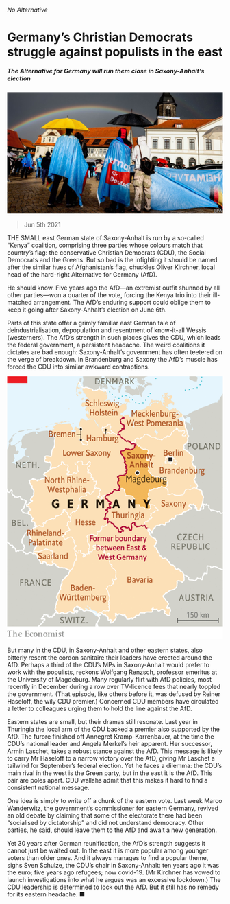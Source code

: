 ###### No Alternative

# Germany’s Christian Democrats struggle against populists in the east 

##### The Alternative for Germany will run them close in Saxony-Anhalt’s election 

![image](images/20210605_eup504.jpg) 

> Jun 5th 2021 

THE SMALL east German state of Saxony-Anhalt is run by a so-called “Kenya” coalition, comprising three parties whose colours match that country’s flag: the conservative Christian Democrats (CDU), the Social Democrats and the Greens. But so bad is the infighting it should be named after the similar hues of Afghanistan’s flag, chuckles Oliver Kirchner, local head of the hard-right Alternative for Germany (AfD).

He should know. Five years ago the AfD—an extremist outfit shunned by all other parties—won a quarter of the vote, forcing the Kenya trio into their ill-matched arrangement. The AfD’s enduring support could oblige them to keep it going after Saxony-Anhalt’s election on June 6th.


Parts of this state offer a grimly familiar east German tale of deindustrialisation, depopulation and resentment of know-it-all Wessis (westerners). The AfD’s strength in such places gives the CDU, which leads the federal government, a persistent headache. The weird coalitions it dictates are bad enough: Saxony-Anhalt’s government has often teetered on the verge of breakdown. In Brandenburg and Saxony the AfD’s muscle has forced the CDU into similar awkward contraptions.

![image](images/20210605_EUM928.png) 


But many in the CDU, in Saxony-Anhalt and other eastern states, also bitterly resent the cordon sanitaire their leaders have erected around the AfD. Perhaps a third of the CDU’s MPs in Saxony-Anhalt would prefer to work with the populists, reckons Wolfgang Renzsch, professor emeritus at the University of Magdeburg. Many regularly flirt with AfD policies, most recently in December during a row over TV-licence fees that nearly toppled the government. (That episode, like others before it, was defused by Reiner Haseloff, the wily CDU premier.) Concerned CDU members have circulated a letter to colleagues urging them to hold the line against the AfD.

Eastern states are small, but their dramas still resonate. Last year in Thuringia the local arm of the CDU backed a premier also supported by the AfD. The furore finished off Annegret Kramp-Karrenbauer, at the time the CDU’s national leader and Angela Merkel’s heir apparent. Her successor, Armin Laschet, takes a robust stance against the AfD. This message is likely to carry Mr Haseloff to a narrow victory over the AfD, giving Mr Laschet a tailwind for September’s federal election. Yet he faces a dilemma: the CDU’s main rival in the west is the Green party, but in the east it is the AfD. This pair are poles apart. CDU wallahs admit that this makes it hard to find a consistent national message.

One idea is simply to write off a chunk of the eastern vote. Last week Marco Wanderwitz, the government’s commissioner for eastern Germany, revived an old debate by claiming that some of the electorate there had been “socialised by dictatorship” and did not understand democracy. Other parties, he said, should leave them to the AfD and await a new generation.

Yet 30 years after German reunification, the AfD’s strength suggests it cannot just be waited out. In the east it is more popular among younger voters than older ones. And it always manages to find a popular theme, sighs Sven Schulze, the CDU’s chair in Saxony-Anhalt: ten years ago it was the euro; five years ago refugees; now covid-19. (Mr Kirchner has vowed to launch investigations into what he argues was an excessive lockdown.) The CDU leadership is determined to lock out the AfD. But it still has no remedy for its eastern headache. ■

